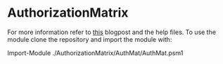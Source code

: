 # AuthorizationMatrix

For more information refer to [this](https://autosysops.com/blog/automatically-create-an-azure-authorization-matrix) blogpost and the help files. To use the module clone the repository and import the module with:

Import-Module ./AuthorizationMatrix/AuthMat/AuthMat.psm1